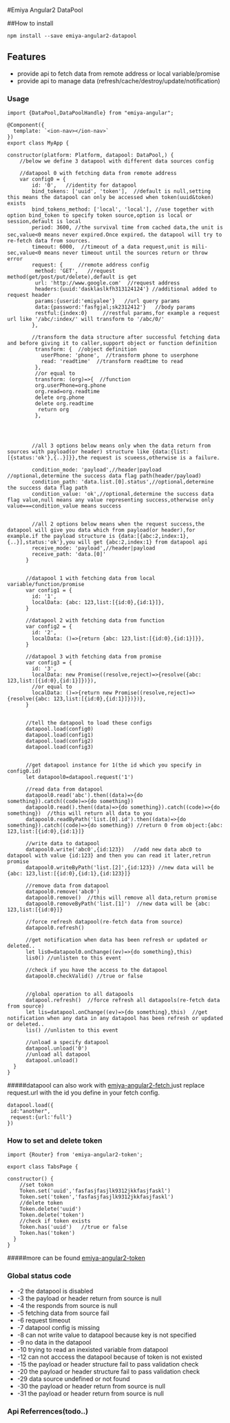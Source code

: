 #Emiya Angular2 DataPool

##How to install
```
npm install --save emiya-angular2-datapool
```


## Features

* provide api to fetch data from remote address or local variable/promise
* provide api to manage data (refresh/cache/destroy/update/notification)


### Usage

```
import {DataPool,DataPoolHandle} from "emiya-angular";

@Component({
  template: `<ion-nav></ion-nav>`
})
export class MyApp {

constructor(platform: Platform, datapool: DataPool,) {
    //below we define 3 datapool with different data sources config
    
    //datapool 0 with fetching data from remote address
    var config0 = {
        id: '0',   //identity for datapool
        bind_tokens: ['uuid', 'token'],  //default is null,setting this means the datapool can only be accessed when token(uuid&token) exists 
        bind_tokens_method: ['local', 'local'], //use together with option bind_token to specify token source,option is local or session,default is local
        period: 3600, //the survival time from cached data,the unit is sec,value<0 means never expired.Once expired，the datapool will try to re-fetch data from sources.
        timeout: 6000,  //timeout of a data request,unit is mili-sec,value<0 means never timeout until the sources return or throw error
        request: {     //remote address config
         method: 'GET',   //request method(get/post/put/delete),default is get
         url: 'http://www.google.com'  //request address
         headers:{uuid:'dasklaslkfh313124124'} //additional added to request header
         params:{userid:'emiyalee'}   //url query params
         data:{password:'fasfgjal;sk2312412'}   //body params
         restful:{index:0}     //restful params,for example a request url like '/abc/:index/' will transform to '/abc/0/' 
        },

        //transform the data structure after successful fetching data and before giving it to caller,support object or function definition 
         transform: {  //object definition
           userPhone: 'phone',  //transform phone to userphone
           read: 'readtime'  //transform readtime to read
         },
         //or equal to
         transform: (org)=>{  //function
         org.userPhone=org.phone
         org.read=org.readtime
         delete org.phone
         delete org.readtime
          return org
         },
         
         
         
        
        //all 3 options below means only when the data return from sources with payload(or header) structure like {data:{list:[{status:'ok'},{..}]}},the request is scueess,otherwise is a failure.
        
        condition_mode: 'payload',//header|payload   //optional,determine the success data flag path(header/payload) 
        condition_path: 'data.list.[0].status',//optional,determine the success data flag path
        condition_value: 'ok',//optional,determine the success data flag value,null means any value representing success,otherwise only value===condition_value means success
        
        
        //all 2 options below means when the request success,the datapool will give you data which from payload(or header),for example.if the payload structure is {data:[{abc:2,index:1},{..}],status:'ok'},you will get {abc:2,index:1} from datapool api
        receive_mode: 'payload',//header|payload
        receive_path: 'data.[0]'
      }
      
      
      //datapool 1 with fetching data from local variable/function/promise
      var config1 = {
        id: '1',
        localData: {abc: 123,list:[{id:0},{id:1}]},
      }
      
      //datapool 2 with fetching data from function
      var config2 = {
        id: '2',
        localData: ()=>{return {abc: 123,list:[{id:0},{id:1}]}},
      }
      
      //datapool 3 with fetching data from promise
      var config3 = {
        id: '3',
        localData: new Promise((resolve,reject)=>{resolve({abc: 123,list:[{id:0},{id:1}]})}),
        //or equal to
        localData: ()=>{return new Promise((resolve,reject)=>{resolve({abc: 123,list:[{id:0},{id:1}]})})},
      }
      
      
      //tell the datapool to load these configs
      datapool.load(config0)
      datapool.load(config1)
      datapool.load(config2)
      datapool.load(config3)
      
      
      //get datapool instance for 1(the id which you specify in config0.id)
      let datapool0=datapool.request('1')  
      
      //read data from datapool
      datapool0.read('abc').then((data)=>{do something}).catch((code)=>{do something})
      datapool0.read().then((data)=>{do something}).catch((code)=>{do something})  //this will return all data to you
      datapool0.readByPath('list.[0].id').then((data)=>{do something}).catch((code)=>{do something}) //return 0 from object:{abc: 123,list:[{id:0},{id:1}]}
      
      //write data to datapool
      datapool0.write('abc0',{id:123})   //add new data abc0 to datapool with value {id:123} and then you can read it later,retrun promise
      datapool0.writeByPath('list.[2]',{id:123}) //new data will be {abc: 123,list:[{id:0},{id:1},{id:123}]}
      
      //remove data from datapool
      datapool0.remove('abc0')
      datapool0.remove()  //this will remove all data,return promise
      datapool0.removeByPath('list.[1]')  //new data will be {abc: 123,list:[{id:0}]}
      
      //force refresh datapool(re-fetch data from source)
      datapool0.refresh()
      
      //get notification when data has been refresh or updated or deleted..
      let lis0=datapool0.onChange((ev)=>{do something},this)
      lis0() //unlisten to this event
      
      //check if you have the access to the datapool
      datapool0.checkValid() //true or false
      
      
      //global operation to all datapools
      datapool.refresh()  //force refresh all datapools(re-fetch data from source)
      let lis=datapool.onChange((ev)=>{do something},this)  //get notification when any data in any datapool has been refresh or updated or deleted..
      lis() //unlisten to this event
      
      //unload a specify datapool
      datapool.unload('0')
      //unload all datapool
      datapool.unload()
  }
}
```

#####datapool can also work with [emiya-angular2-fetch](https://github.com/ionic2-ninja/emiya-angular2-fetch),just replace request.url with the id you define in your fetch config.
```
datapool.load({
 id:"another",
 request:{url:'full'}
})
```


### How to set and delete token

```
import {Router} from 'emiya-angular2-token';

export class TabsPage {

constructor() {
    //set tokon
    Token.set('uuid','fasfasjfasjlk9312jkkfasjfaskl')
    Token.set('token','fasfasjfasjlk9312jkkfasjfaskl')
    //delete token
    Token.delete('uuid')
    Token.delete('token')
    //check if token exists
    Token.has('uuid')   //true or false
    Token.has('token')
  }
}
```
#####more can be found [emiya-angular2-token](https://github.com/ionic2-ninja/emiya-angular2-token)


### Global status code

* -2 the datapool is disabled
* -3 the payload or header return from source is null
* -4 the responds from source is null
* -5 fetching data from source fail
* -6 request timeout
* -7 datapool config is missing
* -8 can not write value to datapool because key is not specified
* -9 no data in the datapool
* -10 trying to read an inexisted variable from datapool
* -12 can not acccess the datapool because of token is not existed
* -15 the payload or header structure fail to pass validation check
* -20 the payload or header structure fail to pass validation check
* -29 data source undefined or not found
* -30 the payload or header return from source is null
* -31 the payload or header return from source is null


### Api Referrences(todo..)


